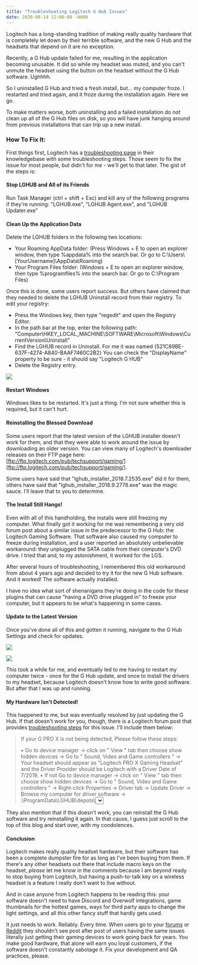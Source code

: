 ```yaml
---
title: "Troubleshooting Logitech G Hub Issues"
date: 2020-08-14 12:00:00 -0600
---
```


Logitech has a long-standing tradition of making really quality hardware that is completely let down by their terrible software, and the new G Hub and the headsets that depend on it are no exception.

Recently, a G Hub update failed for me, resulting in the application becoming unusable. It did so while my headset was muted, and you can't unmute the headset using the button on the headset without the G Hub software. Ughhhh.

So I uninstalled G Hub and tried a fresh install, but... my computer froze. I restarted and tried again, and it froze during the installation again. Here we go.

To make matters worse, both uninstalling and a failed installation do _not_ clean up all of the G Hub files on disk, so you will have junk hanging around from previous installations that can trip up a new install.

### How To Fix It:

First things first, Logitech has a [troubleshooting page](https://support.logi.com/hc/en-us/articles/360023192454-G-HUB-Install-Uninstall-Update-Troubleshooting) in their knowledgebase with some troubleshooting steps. Those seem to fix the issue for most people, but didn't for me - we'll get to that later. The gist of the steps is:

#### Stop LGHUB and All of its Friends

Run Task Manager (ctrl + shift + Esc) and kill any of the following programs if they're running: "LGHUB.exe", "LGHUB Agent.exe", and "LGHUB Updater.exe"

#### Clean Up the Application Data

Delete the LGHUB folders in the following two locations:

- Your Roaming AppData folder: (Press Windows + E to open an explorer window, then type %appdata% into the search bar. Or go to C:\\Users\\\[YourUsername\]\\AppData\\Roaming)
- Your Program Files folder: (Windows + E to open an explorer window, then type %programfiles% into the search bar. Or go to C:\\Program Files)

Once this is done, some users report success. But others have claimed that they needed to delete the LGHUB Uninstall record from their registry. To edit your registry:

- Press the Windows key, then type "regedit" and open the Registry Editor.
- In the path bar at the top, enter the following path: "Computer\\HKEY\_LOCAL\_MACHINE\\SOFTWARE\\Microsoft\\Windows\\CurrentVersion\\Uninstall"
- Find the LGHUB record in Uninstall. For me it was named {521C89BE-637F-4274-A840-BAAF7460C2B2} You can check the "DisplayName" property to be sure - it should say "Logitech G HUB"
- Delete the Registry entry.

![](images/image.png)

#### Restart Windows

Windows likes to be restarted. It's just a thing. I'm not sure whether this is required, but it can't hurt.

#### Reinstalling the Blessed Download

Some users report that the latest version of the LGHUB installer doesn't work for them, and that they were able to work around the issue by downloading an older version. You can view many of Logitech's downloader releases on their FTP page here: [ftp://ftp.logitech.com/pub/techsupport/gaming/](ftp://ftp.logitech.com/pub/techsupport/gaming/).

Some users have said that "lghub\_installer\_2018.7.2535.exe" did it for them, others have said that "lghub\_installer\_2018.9.2778.exe" was the magic sauce. I'll leave that to you to determine.

#### The Install Still Hangs!

Even with all of this handholding, the installs were still freezing my computer. What finally got it working for me was remembering a very old forum post about a similar issue in the predecessor to the G Hub: the Logitech Gaming Software. That software also caused my computer to freeze during installation, and a user reported an absolutely unbelievable workaround: they unplugged the SATA cable from their computer's DVD drive. I tried that and, to my astonishment, it worked for the LGS.

After several hours of troubleshooting, I remembered this old workaround from about 4 years ago and decided to try it for the new G Hub software. And it worked! The software actually installed.

I have no idea what sort of shenanigans they're doing in the code for these plugins that can cause "having a DVD drive plugged in" to freeze your computer, but it appears to be what's happening in some cases.

#### Update to the Latest Version

Once you've done all of this and gotten it running, navigate to the G Hub Settings and check for updates.

![](images/image-1.png)

![](images/image-2.png)

This took a while for me, and eventually led to me having to restart my computer twice - once for the G Hub update, and once to install the drivers to my headset, because Logitech doesn't know how to write good software. But after that I was up and running.

#### My Hardware Isn't Detected!

This happened to me, but was eventually resolved by just updating the G Hub. If that doesn't work for you, though, there is a Logitech forum post that provides [troubleshooting steps](https://support.logi.com/hc/en-001/community/posts/360034109093/comments/360008882853) for this issue. I'll include them below:

> If your G PRO X is not being detected, Please follow these steps: 
> 
> • Go to device manager → click on " View " tab then choose show hidden devices → Go to " Sound, Video and Game controllers " → Your headset should appear as "Logitech PRO X Gaming Headset" and the Driver Provider should be Logitech with a Driver Date of 7/2019. 
> • If not Go to device manager → click on " View " tab then choose show hidden devices → Go to " Sound, Video and Game controllers " → Right-click Properties → Driver tab → Update Driver → Browse my computer for driver software → <X>:\\ProgramData\\LGHUB\\depots\\<select the latest build>\\driver\_audio.

They also mention that if this doesn't work, you can reinstall the G Hub software and try reinstalling it again. In that cause, I guess just scroll to the top of this blog and start over, with my condolences.

#### Conclusion

Logitech makes really quality headset hardware, but their software has been a complete dumpster fire for as long as I've been buying from them. If there's any other headsets out there that include macro keys on the headset, _please_ let me know in the comments because I am beyond ready to stop buying from Logitech, but having a push-to-talk key on a wireless headset is a feature I really don't want to live without.

And in case anyone from Logitech happens to be reading this: your software doesn't need to have Discord and Overwolf integrations, game thumbnails for the hottest games, ways for third party apps to change the light settings, and all this other fancy stuff that hardly gets used.

It just needs to work. Reliably. Every time. When users go to your [forums](https://support.logi.com/hc/en-us/community/topics) or [Reddit](https://www.reddit.com/r/LogitechG/) they shouldn't see post after post of users having the same issues literally just getting their gaming devices to work going back for years. You make good hardware, that alone will earn you loyal customers, if the software doesn't constantly sabotage it. Fix your development and QA practices, please.
